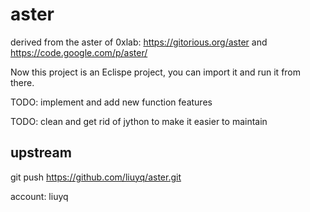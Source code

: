 aster
=====

derived from the aster of 0xlab: https://gitorious.org/aster and https://code.google.com/p/aster/

Now this project is an Eclispe project, you can import it and run it from there.

TODO: implement and add new function features

TODO: clean and get rid of jython to make it easier to maintain

upstream
---

git push https://github.com/liuyq/aster.git

account: liuyq
